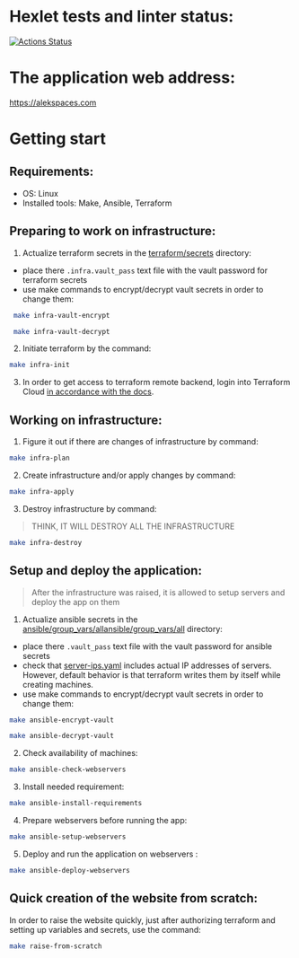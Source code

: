 # Hexlet tests and linter status:
[![Actions Status](https://github.com/AlekseyKowalsky/devops-for-programmers-project-77/actions/workflows/hexlet-check.yml/badge.svg)](https://github.com/AlekseyKowalsky/devops-for-programmers-project-77/actions)

# The application web address:
https://alekspaces.com

# Getting start
## Requirements:
- OS: Linux
- Installed tools: Make, Ansible, Terraform

## Preparing to work on infrastructure:
1. Actualize terraform secrets in the [terraform/secrets](terraform%2Fsecrets) directory:
- place there `.infra.vault_pass` text file with the vault password for terraform secrets
- use make commands to encrypt/decrypt vault secrets in order to change them:
```bash
 make infra-vault-encrypt
```
```bash
 make infra-vault-decrypt
```
2. Initiate terraform by the command:
```bash
make infra-init
```
3. In order to get access to terraform remote backend, login into Terraform Cloud [in accordance with the docs](https://developer.hashicorp.com/terraform/tutorials/cloud-get-started/cloud-login).

## Working on infrastructure:
1. Figure it out if there are changes of infrastructure by command:
```bash
make infra-plan
```
2. Create infrastructure and/or apply changes by command:
```bash
make infra-apply
```
3. Destroy infrastructure by command:
> THINK, IT WILL DESTROY ALL THE INFRASTRUCTURE
```bash
make infra-destroy
```

## Setup and deploy the application:
> After the infrastructure was raised, it is allowed to setup servers and deploy the app on them
1. Actualize ansible secrets in the [ansible/group_vars/all](ansible%2Fgroup_vars%2Fall)[ansible/group_vars/all](ansible%2Fgroup_vars) directory:
- place there `.vault_pass` text file with the vault password for ansible secrets
- check that [server-ips.yaml](ansible%2Fgroup_vars%2Fall%2Fserver-ips.yaml) includes actual IP addresses of servers. However, default behavior is that terraform writes them by itself while creating machines.
- use make commands to encrypt/decrypt vault secrets in order to change them:
```bash
make ansible-encrypt-vault
```
```bash
make ansible-decrypt-vault
```

2. Check availability of machines:
```bash
make ansible-check-webservers
```
3. Install needed requirement:
```bash
make ansible-install-requirements
```
4. Prepare webservers before running the app:
```bash
make ansible-setup-webservers
```
5. Deploy and run the application on webservers :
```bash
make ansible-deploy-webservers
```

## Quick creation of the website from scratch:
In order to raise the website quickly, just after authorizing terraform and setting up variables and secrets, use the command:
```bash
make raise-from-scratch
```